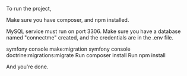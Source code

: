 To run the project,

Make sure you have composer, and npm installed.

MySQL service must run on port 3306.
Make sure you have a database named "connectme" created, and the credentials are in the .env file.

symfony console make:migration
symfony console doctrine:migrations:migrate
Run composer install
Run npm install

And you're done.